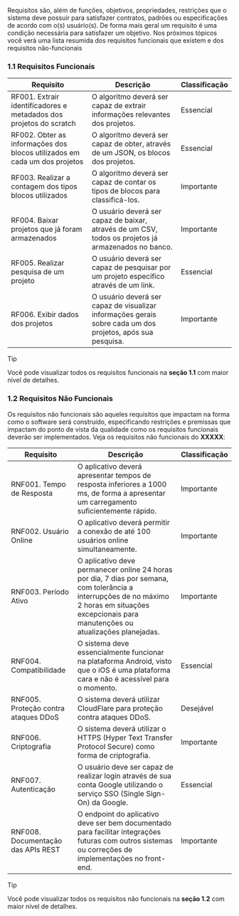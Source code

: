Requisitos são, além de funções, objetivos, propriedades, restrições que o sistema deve possuir para satisfazer contratos, padrões ou especificações de acordo com o(s) usuário(s). De forma mais geral um requisito é uma condição necessária para satisfazer um objetivo. Nos próximos tópicos você verá uma lista resumida dos requisitos funcionais que existem e dos requisitos não-funcionais

### 1.1 Requisitos Funcionais

| Requisito | Descrição | Classificação |
| --- | --- | --- |
| RF001. Extrair identificadores e metadados dos projetos do scratch | O algoritmo deverá ser capaz de extrair informações relevantes dos projetos. | Essencial | 
| RF002. Obter as informações dos blocos utilizados em cada um dos projetos | O algoritmo deverá ser capaz de obter, através de um JSON, os blocos dos projetos. | Essencial | 
| RF003. Realizar a contagem dos tipos blocos utilizados | O algoritmo deverá ser capaz de contar os tipos de blocos para classificá-los. | Importante | 
| RF004. Baixar projetos que já foram armazenados | O usuário deverá ser capaz de baixar, através de um CSV, todos os projetos já armazenados no banco. | Importante |
| RF005. Realizar pesquisa de um projeto | O usuário deverá ser capaz de pesquisar por um projeto específico através de um link. | Essencial |
| RF006. Exibir dados dos projetos | O usuário deverá ser capaz de visualizar informações gerais sobre cada um dos projetos, após sua pesquisa. | Importante |


> [!TIP]
> Você pode visualizar todos os requisitos funcionais na **seção 1.1** com maior nível de detalhes.

### 1.2 Requisitos Não Funcionais

Os requisitos não funcionais são aqueles requisitos que impactam na forma como o software será construído, especificando restrições e premissas que impactam do ponto de vista da qualidade como os requisitos funcionais deverão ser implementados. Veja os requisitos não funcionais do **XXXXX**:

| Requisito | Descrição | Classificação |
| --- | --- | --- |
| RNF001. Tempo de Resposta | O aplicativo deverá apresentar tempos de resposta inferiores a 1000 ms, de forma a apresentar um carregamento suficientemente rápido. | Importante |
| RNF002. Usuário Online | O aplicativo deverá permitir a conexão de até 100 usuários online simultaneamente. | Importante |
| RNF003. Período Ativo | O aplicativo deve permanecer online 24 horas por dia, 7 dias por semana, com tolerância a interrupções de no máximo 2 horas em situações excepcionais para manutenções ou atualizações planejadas. | Importante |
| RNF004. Compatibilidade | O sistema deve essencialmente funcionar na plataforma Android, visto que o iOS é uma plataforma cara e não é acessível para o momento. | Essencial |
| RNF005. Proteção contra ataques DDoS | O sistema deverá utilizar CloudFlare para proteção contra ataques DDoS. | Desejável |
| RNF006. Criptografia | O sistema deverá utilizar o HTTPS (Hyper Text Transfer Protocol Secure) como forma de criptografia. | Importante |
| RNF007. Autenticação | O usuário deve ser capaz de realizar login através de sua conta Google utilizando o serviço SSO (Single Sign-On) da Google. | Essencial |
| RNF008. Documentação das APIs REST | O endpoint do aplicativo deve ser bem documentado para facilitar integrações futuras com outros sistemas ou correções de implementações no front-end. | Importante |

> [!TIP]
> Você pode visualizar todos os requisitos não funcionais na **seção 1.2** com maior nível de detalhes.